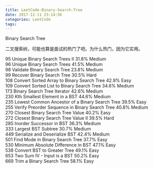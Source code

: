 ```yaml
---
title: LeetCode-Binary-Search-Tree
date: 2017-12-11 23:14:56
categories: LeetCode
tags:
---
```


Binary Search Tree

二叉搜索树，可能也算是面试的热门了吧。为什么热门，因为它实用。


95 Unique Binary Search Trees II           31.8%    Medium    
96 Unique Binary Search Trees           41.5%    Medium    
98 Validate Binary Search Tree           23.8%    Medium    
99 Recover Binary Search Tree           30.5%    Hard    
108 Convert Sorted Array to Binary Search Tree           42.9%    Easy    
109 Convert Sorted List to Binary Search Tree           34.6%    Medium    
173 Binary Search Tree Iterator           42.6%    Medium    
230 Kth Smallest Element in a BST           44.6%    Medium    
235 Lowest Common Ancestor of a Binary Search Tree           39.5%    Easy    
255 Verify Preorder Sequence in Binary Search Tree           40.8%    Medium    
270 Closest Binary Search Tree Value           40.2%    Easy    
272 Closest Binary Search Tree Value II           39.5%    Hard    
285 Inorder Successor in BST           36.3%    Medium    
333 Largest BST Subtree           30.7%    Medium    
449 Serialize and Deserialize BST           42.4%    Medium    
501 Find Mode in Binary Search Tree           37.7%    Easy    
530 Minimum Absolute Difference in BST           47.1%    Easy    
538 Convert BST to Greater Tree           49.1%    Easy    
653 Two Sum IV - Input is a BST           50.2%    Easy    
669 Trim a Binary Search Tree           58.1%    Easy    

